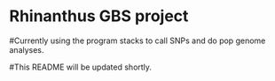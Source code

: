 # Rhinanthus GBS project

#Currently using the program stacks to call SNPs and do pop genome analyses.

#This README will be updated shortly.

